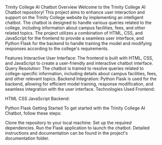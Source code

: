 Trinity College AI Chatbot
Overview
Welcome to the Trinity College AI Chatbot repository! This project aims to enhance user interaction and support on the Trinity College website by implementing an intelligent chatbot. The chatbot is designed to handle various queries related to the college, including information about campus facilities, fees, and other related topics. The project utilizes a combination of HTML, CSS, and JavaScript for the frontend to provide a seamless user interface, and Python Flask for the backend to handle training the model and modifying responses according to the college's requirements.

Features
Interactive User Interface: The frontend is built with HTML, CSS, and JavaScript to create a user-friendly and interactive chatbot interface.
Query Resolution: The chatbot is trained to resolve queries related to college-specific information, including details about campus facilities, fees, and other relevant topics.
Backend Integration: Python Flask is used for the backend, allowing for efficient model training, response modification, and seamless integration with the user interface.
Technologies Used
Frontend:

HTML
CSS
JavaScript
Backend:

Python Flask
Getting Started
To get started with the Trinity College AI Chatbot, follow these steps:

Clone the repository to your local machine.
Set up the required dependencies.
Run the Flask application to launch the chatbot.
Detailed instructions and documentation can be found in the project's documentation folder.

